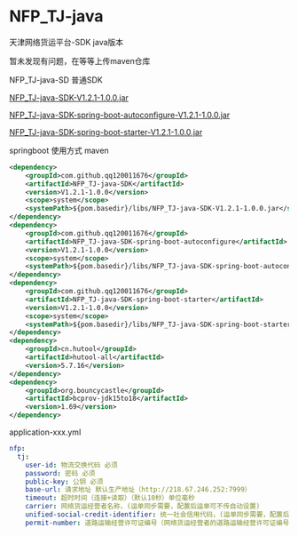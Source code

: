 # NFP_TJ-java

天津网络货运平台-SDK java版本

暂未发现有问题，在等等上传maven仓库

NFP_TJ-java-SD 普通SDK

[NFP_TJ-java-SDK-V1.2.1-1.0.0.jar](https://github.com/120011676/NFP_TJ-java/releases#:~:text=NFP_TJ%2Djava%2DSDK%2DV1.2.1%2D1.0.0.jar)

[NFP_TJ-java-SDK-spring-boot-autoconfigure-V1.2.1-1.0.0.jar](https://github.com/120011676/NFP_TJ-java/releases#:~:text=NFP_TJ%2Djava%2DSDK%2Dspring%2Dboot%2Dautoconfigure%2DV1.2.1%2D1.0.0.jar)

[NFP_TJ-java-SDK-spring-boot-starter-V1.2.1-1.0.0.jar](https://github.com/120011676/NFP_TJ-java/releases#:~:text=NFP_TJ%2Djava%2DSDK%2Dspring%2Dboot%2Dstarter%2DV1.2.1%2D1.0.0.jar)

springboot 使用方式
maven

```xml
<dependency>
    <groupId>com.github.qq120011676</groupId>
    <artifactId>NFP_TJ-java-SDK</artifactId>
    <version>V1.2.1-1.0.0</version>
    <scope>system</scope>
    <systemPath>${pom.basedir}/libs/NFP_TJ-java-SDK-V1.2.1-1.0.0.jar</systemPath>
</dependency>
<dependency>
    <groupId>com.github.qq120011676</groupId>
    <artifactId>NFP_TJ-java-SDK-spring-boot-autoconfigure</artifactId>
    <version>V1.2.1-1.0.0</version>
    <scope>system</scope>
    <systemPath>${pom.basedir}/libs/NFP_TJ-java-SDK-spring-boot-autoconfigure-V1.2.1-1.0.0.jar</systemPath>
</dependency>
<dependency>
    <groupId>com.github.qq120011676</groupId>
    <artifactId>NFP_TJ-java-SDK-spring-boot-starter</artifactId>
    <version>V1.2.1-1.0.0</version>
    <scope>system</scope>
    <systemPath>${pom.basedir}/libs/NFP_TJ-java-SDK-spring-boot-starter-V1.2.1-1.0.0.jar</systemPath>
</dependency>
<dependency>
    <groupId>cn.hutool</groupId>
    <artifactId>hutool-all</artifactId>
    <version>5.7.16</version>
</dependency>
<dependency>
    <groupId>org.bouncycastle</groupId>
    <artifactId>bcprov-jdk15to18</artifactId>
    <version>1.69</version>
</dependency>
```
application-xxx.yml
```yaml
nfp:
  tj:
    user-id: 物流交换代码 必须
    password: 密码 必须
    public-key: 公钥 必须
    base-url: 请求地址 默认生产地址（http://218.67.246.252:7999）
    timeout: 超时时间（连接+读取）（默认10秒）单位毫秒
    carrier: 网络货运经营者名称，(运单同步需要，配置后运单可不传自动设置)
    unified-social-credit-identifier: 统一社会信用代码，(运单同步需要，配置后运单可不传自动设置)
    permit-number: 道路运输经营许可证编号（网络货运经营者的道路运输经营许可证编号。）(运单同步需要，配置后运单可不传自动设置)
```